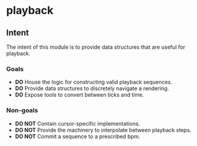 # playback

## Intent

The intent of this module is to provide data structures that are useful for playback.

### Goals

- **DO** House the logic for constructing valid playback sequences.
- **DO** Provide data structures to discretely navigate a rendering.
- **DO** Expose tools to convert between ticks and time.

### Non-goals

- **DO NOT** Contain cursor-specific implementations.
- **DO NOT** Provide the machinery to interpolate between playback steps.
- **DO NOT** Commit a sequence to a prescribed bpm.
